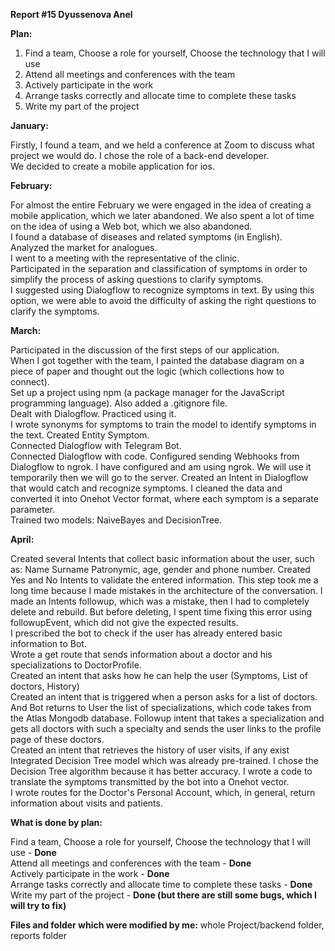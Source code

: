 <b>Report #15 Dyussenova Anel</b>



<b>Plan:</b>

1. Find a team, Choose a role for yourself, Choose the technology that I will use</br>  
2. Attend all meetings and conferences with the team </br>
3. Actively participate in the work </br>
4. Arrange tasks correctly and allocate time to complete these tasks </br>
5. Write my part of the project </br>



<b>January: </b>

Firstly, I found a team, and we held a conference at Zoom to discuss what project we would do. I chose the role of a back-end developer. </br>
We decided to create a mobile application for ios.</br>
 


<b>February: </b>

For almost the entire February we were engaged in the idea of creating a mobile application, which we later abandoned. We also spent a lot of time on the idea of using a Web bot, which we also abandoned.</br>
I found a database of diseases and related symptoms (in English). </br>
Analyzed the market for analogues. </br>
I went to a meeting with the representative of the clinic. </br>
Participated in the separation and classification of symptoms in order to simplify the process of asking questions to clarify symptoms. </br>
I suggested using Dialogflow to recognize symptoms in text. By using this option, we were able to avoid the difficulty of asking the right questions to clarify the symptoms. </br>



<b>March: </b>

Participated in the discussion of the first steps of our application.</br> 
When I got together with the team, I painted the database diagram on a piece of paper and thought out the logic (which collections how to connect). </br>
Set up a project using npm (a package manager for the JavaScript programming language). Also added a .gitignore file. </br>
Dealt with Dialogflow. Practiced using it. </br>
I wrote synonyms for symptoms to train the model to identify symptoms in the text. Created Entity Symptom.</br> 
Connected Dialogflow with Telegram Bot. </br>
Connected Dialogflow with code. Configured sending Webhooks from Dialogflow to ngrok. I have configured and am using ngrok. We will use it temporarily then we will go to the server. Created an Intent in Dialogflow that would catch and recognize symptoms. I cleaned the data and converted it into Onehot Vector format, where each symptom is a separate parameter. </br>
Trained two models: NaiveBayes and DecisionTree.</br>



<b>April: </b>

Created several Intents that collect basic information about the user, such as: Name Surname Patronymic, age, gender and phone number. Created Yes and No Intents to validate the entered information. This step took me a long time because I made mistakes in the architecture of the conversation. I made an Intents followup, which was a mistake, then I had to completely delete and rebuild. But before deleting, I spent time fixing this error using followupEvent, which did not give the expected results.</br> 
I prescribed the bot to check if the user has already entered basic information to Bot. </br>
Wrote a get route that sends information about a doctor and his specializations to DoctorProfile. </br>
Created an intent that asks how he can help the user (Symptoms, List of doctors, History) </br>
Created an intent that is triggered when a person asks for a list of doctors. And Bot returns to User the list of specializations, which code takes from the Atlas Mongodb database. Followup intent that takes a specialization and gets all doctors with such a specialty and sends the user links to the profile page of these doctors. </br>
Created an intent that retrieves the history of user visits, if any exist</br>
Integrated Decision Tree model which was already pre-trained. I chose the Decision Tree algorithm because it has better accuracy. I wrote a code to translate the symptoms transmitted by the bot into a Onehot vector. </br>
I wrote routes for the Doctor's Personal Account, which, in general, return information about visits and patients. </br>



<b>What is done by plan:</b>

Find a team, Choose a role for yourself, Choose the technology that I will use - <b>Done </b></br>
Attend all meetings and conferences with the team - <b>Done </b></br>
Actively participate in the work - <b>Done </b></br>
Arrange tasks correctly and allocate time to complete these tasks - <b>Done </b> </br>
Write my part of the project - <b>Done (but there are still some bugs, which I will try to fix) </b></br>


<b>Files and folder which were modified by me:</b> whole Project/backend folder, reports folder


